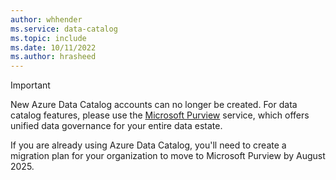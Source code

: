 ```yaml
---
author: whhender
ms.service: data-catalog
ms.topic: include
ms.date: 10/11/2022
ms.author: hrasheed
---
```

> [!IMPORTANT]
> New Azure Data Catalog accounts can no longer be created.
> For data catalog features, please use the [Microsoft Purview](../articles/purview/overview.md) service, which offers unified data governance for your entire data estate.
>
> If you are already using Azure Data Catalog, you'll need to create a migration plan for your organization to move to Microsoft Purview by August 2025.
